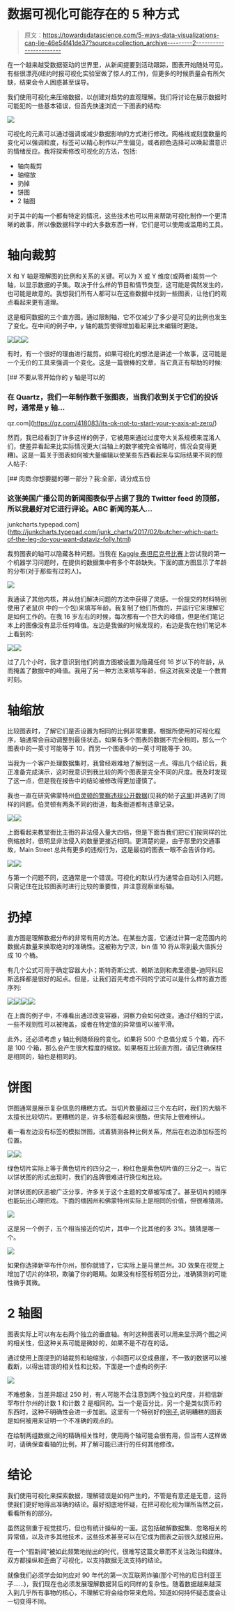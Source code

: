 # 数据可视化可能存在的 5 种方式

> 原文：<https://towardsdatascience.com/5-ways-data-visualizations-can-lie-46e54f41de37?source=collection_archive---------2----------------------->

在一个越来越受数据驱动的世界里，从新闻提要到活动跟踪，图表开始随处可见。有些很漂亮(纽约时报可视化实验室做了惊人的工作)，但更多的时候质量会有所欠缺，结果会令人困惑甚至误导。

我们使用可视化来压缩数据，以创建对趋势的直观理解。我们将讨论在展示数据时可能犯的一些基本错误，但首先快速浏览一下图表的结构:

![](img/a8e49185e4f7fca0e8a3f8b11f65c446.png)

可视化的元素可以通过强调或减少数据影响的方式进行修改。网格线或刻度数量的变化可以强调粒度，标签可以精心制作以产生偏见，或者颜色选择可以唤起潜意识的情绪反应。我将探索修改可视化的方法，包括:

*   轴向裁剪
*   轴缩放
*   扔掉
*   饼图
*   2 轴图

对于其中的每一个都有特定的情况，这些技术也可以用来帮助可视化制作一个更清晰的故事，所以像数据科学中的大多数东西一样，它们是可以使用或滥用的工具。

# 轴向裁剪

X 和 Y 轴是理解图的比例和关系的关键。可以为 X 或 Y 维度(或两者)裁剪一个轴，以显示数据的子集。取决于什么样的节目和情节类型，这可能是偶然发生的，也可能是故意的。我想我们所有人都可以在这些数据中找到一些图表，让他们的观点看起来更有道理。

这是相同数据的三个直方图。通过限制轴，它不仅减少了多少是可见的比例也发生了变化。在中间的例子中，y 轴的裁剪使得增加看起来比未编辑时更陡。

![](img/d32a2c7e18e1c88524c1789b99133a5e.png)![](img/8c38370502dd3a11325986d4b8622b39.png)![](img/0d9437119753377f0c83423413473d77.png)

有时，有一个很好的理由进行裁剪。如果可视化的想法是讲述一个故事，这可能是一个无价的工具来强调一个变化。这是一篇很棒的文章，当它真正有帮助的时候:

[](https://qz.com/418083/its-ok-not-to-start-your-y-axis-at-zero/) [## 不要从零开始你的 y 轴是可以的

### 在 Quartz，我们一年制作数千张图表，当我们收到关于它们的投诉时，通常是 y 轴…

qz.com](https://qz.com/418083/its-ok-not-to-start-your-y-axis-at-zero/) 

然而，我已经看到了许多这样的例子，它被用来通过过度夸大关系规模来混淆人们，使差异看起来比实际情况更大(当轴上的数字被完全省略时，情况会变得更糟)。这是一篇关于图表如何被大量编辑以使某些东西看起来与实际结果不同的惊人帖子:

[](http://junkcharts.typepad.com/junk_charts/2017/02/butcher-which-part-of-the-leg-do-you-want-dataviz-folly.html) [## 肉商:你想要腿的哪一部分？我:全部，请分成五份

### 这张美国广播公司的新闻图表似乎占据了我的 Twitter feed 的顶部，所以我最好对它进行评论。ABC 新闻的某人…

junkcharts.typepad.com](http://junkcharts.typepad.com/junk_charts/2017/02/butcher-which-part-of-the-leg-do-you-want-dataviz-folly.html) 

裁剪图表的轴可以隐藏各种问题。当我在 [Kaggle 泰坦尼克号比赛](https://www.kaggle.com/kefortney/titanic/titanic-maritime-machine-learning)上尝试我的第一个机器学习问题时，在提供的数据集中有多个年龄缺失。下面的直方图显示了年龄的分布(对于那些有过的人)。

![](img/7ecc87f00c91cef0382cb7a24751db96.png)

我通读了其他内核，并从他们解决问题的方法中获得了灵感。一份提交的材料特别使用了老鼠(R 中的一个包)来填写年龄。我复制了他们所做的，并运行它来理解它是如何工作的。在我 16 岁左右的时候，每次都有一个巨大的峰值，但是他们笔记本上的图像没有显示任何峰值。左边是我做的时候发现的，右边是我在他们笔记本上看到的:

![](img/c808ef0a9bf8693540c4c83c6e504e09.png)![](img/af8e1a481c4e2678b3052f79d832932f.png)

过了几个小时，我才意识到他们的直方图被设置为隐藏任何 16 岁以下的年龄，从而掩盖了数据中的峰值。我用了另一种方法来填写年龄，但这对我来说是一个教育时刻。

# 轴缩放

比较图表时，了解它们是否设置为相同的比例非常重要。根据所使用的可视化程序，轴通常会自动调整到最佳状态。如果有多个图表的数据不完全相同，那么一个图表中的一英寸可能等于 10，而另一个图表中的一英寸可能等于 30。

当我为一个客户处理数据集时，我曾经艰难地了解到这一点。得出几个结论后，我正准备完成演示，这时我意识到我比较的两个图表是完全不同的尺度。我及时发现了这一点，但是我在报告中的结论被修改得更加谨慎了。

我也一直在研究佛蒙特州[伯灵顿的警察违规公开数据](https://data.burlingtonvt.gov/)(见我的帖子[这里](https://medium.com/@kefortney/what-can-you-learn-from-burlington-police-data-8f541bdc845a))并遇到了同样的问题。伯灵顿有两条不同的街道，每条街道都有违章记录。

![](img/d2460499e13e64048e8c163fb3261f44.png)![](img/4ef501f72eadf192034f86da7cbade92.png)

上面看起来教堂街比主街的非法侵入量大四倍，但是下面当我们把它们按同样的比例缩放时，很明显非法侵入的数量更接近相同。更清楚的是，由于那里的交通事故，Main Street 总共有更多的违规行为，这是最初的图表一眼不会告诉你的。

![](img/3261043ee803d83033210c98662ef47c.png)![](img/aa353d7fc8ff4949ea7cfcbb6fcf5abc.png)

与第一个问题不同，这通常是一个错误。可视化的默认行为通常会自动引入问题。只需记住在比较图表时进行比较的重要性，并注意观察坐标轴。

# 扔掉

直方图是理解数据分布的非常有用的方法。在某些方面，它通过计算一定范围内的数据点数量来换取绝对的准确性。这被称为宁滨，bin 值 10 将从零到最大值拆分成 10 个桶。

有几个公式可用于确定容器大小；斯特奇斯公式、赖斯法则和弗里德曼-迪阿科尼斯选择都是很好的起点。但是，让我们首先考虑不同的宁滨可以是什么样的直方图序列:

![](img/0d891bf63723eadabf96ca6cbde9c364.png)![](img/2a15cbe58e4b4ab011d8b3873c5eb497.png)![](img/eb7ef0be449aedcc169cb565fde37e73.png)![](img/d1fae925b7820c5a997f482846a06395.png)

在上面的例子中，不难看出通过改变容器，洞察力会如何改变。通过仔细的宁滨，一些不规则性可以被掩盖，或者在特定值的异常值可以被平滑。

此外，还必须考虑 y 轴比例随频段的变化。如果将 500 个总值分成 5 个箱，而不是 100 个箱，那么会产生很大程度的缩放。如果相互比较直方图，请记住确保柱是相同的，轴也是相同的。

# 饼图

饼图通常是展示复杂信息的糟糕方式。当切片数量超过三个左右时，我们的大脑不太擅长比较切片。更糟糕的是，许多标签看起来很酷，但实际上很难辨认。

看一看左边没有标签的模拟饼图，试着猜测各种比例关系，然后在右边添加标签的位置。

![](img/8efbf8885c40cb8f1cdda685d0dbcc17.png)![](img/aac3fd35ab38135399e5bfeadf579792.png)

绿色切片实际上等于黄色切片的四分之一，粉红色是紫色切片值的三分之一。当它以饼状图的形式出现时，我们的品牌很难进行换位和比较。

对饼状图的厌恶被广泛分享，许多关于这个主题的文章被写成了。甚至切片的顺序也能玩出心理把戏。下面的缅因州和佛蒙特州实际上是相同的价值，但很难猜测。

![](img/d7f3a7a611c92aad13247cdad2ad3bd9.png)

这是另一个例子，五个相当接近的切片，其中一个比其他的多 3%。猜猜是哪一个。

![](img/ac6481ac1a4585e2bfdfbdc33bd73f2f.png)

如果你选择新罕布什尔州，那你就错了，它实际上是马里兰州。3D 效果在视觉上增加了切片的体积，欺骗了你的眼睛。如果没有标签标明百分比，准确猜测的可能性微乎其微。

# 2 轴图

图表实际上可以有左右两个独立的垂直轴。有时这种图表可以用来显示两个图之间的相关性，但这种关系可能是微妙的，如果不是不存在的话。

通过使用上面提到的轴裁剪和轴缩放，小斜面可以变成悬崖，不一致的数据可以被截断，以得出错误的相关性和比较。下面是一个虚构的例子:

![](img/d5067150a08da1685dbc7ab0d1f01c04.png)

不难想象，当差异超过 250 时，有人可能不会注意到两个独立的尺度，并相信新罕布什尔州的计数 1 和计数 2 是相同的。当一个是百分比，另一个是类似货币的东西时，这种不明确性会进一步加剧。这里有一个特别好的[例子](http://www.politifact.com/truth-o-meter/statements/2015/oct/01/jason-chaffetz/chart-shown-planned-parenthood-hearing-misleading-/),说明糟糕的图表是如何被用来证明一个不准确的观点的。

在绘制两组数据之间的精确相关性时，使用两个轴可能会很有用，但当有人这样做时，请确保查看轴的比例，并了解可能已进行的任何其他修改。

# 结论

我们使用可视化来探索数据，理解错误是如何产生的，不管是有意还是无意，这将使我们更好地得出准确的结论。最好彻底地怀疑，在把可视化视为理所当然之前，看看所有的部分。

虽然这侧重于视觉技巧，但也有统计操纵的一面。这包括破解数据集、忽略相关的异常值，以及许多其他技术，这些技术甚至可以在它成为图表之前很久就被应用。

在一个“假新闻”被如此频繁地抛出的时代，很难写这篇文章而不关注政治和媒体。双方都操纵和歪曲了可视化，以支持数据无法支持的结论。

就像我们必须学会如何应对 90 年代的第一次互联网诈骗(那个可怜的尼日利亚王子……)，我们现在也必须发展理解数据背后的同样的复杂性。随着数据越来越深入到几乎所有事物的核心，不理解它将会给你带来危险。知道如何持怀疑态度会让一切变得不同。